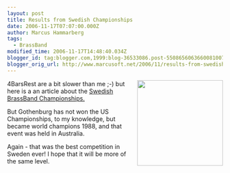 ```yaml
---
layout: post
title: Results from Swedish Championships
date: 2006-11-17T07:07:00.000Z
author: Marcus Hammarberg
tags:
  - BrassBand
modified_time: 2006-11-17T14:48:40.034Z
blogger_id: tag:blogger.com,1999:blog-36533086.post-5508656063660081007
blogger_orig_url: http://www.marcusoft.net/2006/11/results-from-swedish-championships.html
---
```



[<img
src="http://www.4barsrest.com/gallery/200/general_goth_bengt_childs.jpg"
style="FLOAT: right; MARGIN: 0px 0px 10px 10px; WIDTH: 200px; CURSOR: hand"
data-border="0" />](http://www.4barsrest.com/gallery/200/general_goth_bengt_childs.jpg)4BarsRest are a bit slower than
me ;-) but here is a an article about the [Swedish BrassBand
Championships.](http://www.4barsrest.com/news/detail.asp?id=4441)

But Gothenburg has not won the US
Championships, to my knowledge, but became world champions 1988, and
that event was held in Australia.

Again - that was the best competition in Sweden ever! I hope that it
will be more of the same level.
